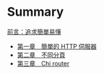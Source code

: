 # Summary

[前言：追求簡單易懂](introduction.md)

- [第一章&#x3000;簡單的 HTTP 伺服器](./01-server.md)
- [第二章&#x3000;不同分頁](./02-naive-routing.md)
- [第三章&#x3000;Chi router](./03-chi-router.md)
